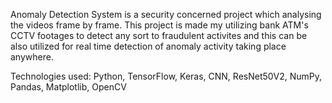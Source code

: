 Anomaly Detection System is a security concerned project which analysing the videos frame by frame.
This project is made my utilizing bank ATM's CCTV footages to detect any sort to fraudulent activites and this can be also utilized for real time detection of anomaly activity taking place anywhere.

Technologies used: Python, TensorFlow, Keras, CNN, ResNet50V2, NumPy, Pandas, Matplotlib, OpenCV
